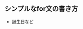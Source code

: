 ## シンプルなfor文の書き方

* 誕生日など

<option th:each="i : ${#numbers.sequence(1, 12)}" th:value="${i}" th:text="${i}"></option>
